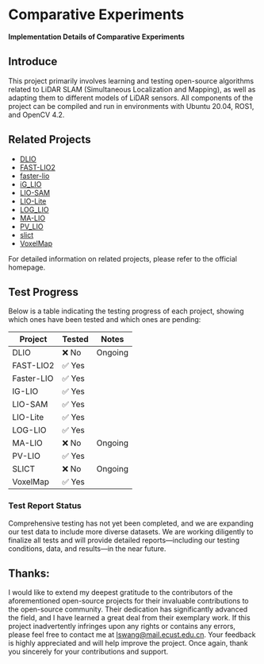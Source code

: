 # Comparative Experiments
**Implementation Details of Comparative Experiments**

## Introduce

This project primarily involves learning and testing open-source algorithms related to LiDAR SLAM (Simultaneous Localization and Mapping), as well as adapting them to different models of LiDAR sensors. All components of the project can be compiled and run in environments with Ubuntu 20.04, ROS1, and OpenCV 4.2.


## Related Projects

* [DLIO](https://github.com/vectr-ucla/direct_lidar_inertial_odometry.git)
* [FAST-LIO2](https://github.com/hku-mars/FAST_LIO.git)
* [faster-lio](https://github.com/gaoxiang12/faster-lio.git)
* [iG_LIO](https://github.com/zijiechenrobotics/ig_lio.git)
* [LIO-SAM](https://github.com/TixiaoShan/LIO-SAM.git)
* [LIO-Lite](https://github.com/Liansheng-Wang/LIO-Lite.git)
* [LOG_LIO](https://github.com/tiev-tongji/LOG-LIO.git)
* [MA-LIO](https://github.com/minwoo0611/MA-LIO.git)
* [PV_LIO](https://github.com/HViktorTsoi/PV-LIO.git)
* [slict](https://github.com/brytsknguyen/slict.git)
* [VoxelMap](https://github.com/hku-mars/VoxelMap.git)

For detailed information on related projects, please refer to the official homepage.

## Test Progress
Below is a table indicating the testing progress of each project, showing which ones have been tested and which ones are pending:

| Project      | Tested  | Notes                           |
|--------------|---------|---------------------------------|
| DLIO         | ❌ No   | Ongoing                         |
| FAST-LIO2    | ✅ Yes  |                                 |
| Faster-LIO   | ✅ Yes  |                                 |
| IG-LIO       | ✅ Yes  |                                 |
| LIO-SAM      | ✅ Yes  |                                 |
| LIO-Lite     | ✅ Yes  |                                 |
| LOG-LIO      | ✅ Yes  |                                 |
| MA-LIO       | ❌ No   | Ongoing                         |
| PV-LIO       | ✅ Yes  |                                 |
| SLICT        | ❌ No   | Ongoing                         |
| VoxelMap     | ✅ Yes  |                                 |

### Test Report Status
Comprehensive testing has not yet been completed, and we are expanding our test data to include more diverse datasets. We are working diligently to finalize all tests and will provide detailed reports—including our testing conditions, data, and results—in the near future.


## Thanks:
I would like to extend my deepest gratitude to the contributors of the aforementioned open-source projects for their invaluable contributions to the open-source community. Their dedication has significantly advanced the field, and I have learned a great deal from their exemplary work. If this project inadvertently infringes upon any rights or contains any errors, please feel free to contact me at lswang@mail.ecust.edu.cn. Your feedback is highly appreciated and will help improve the project. Once again, thank you sincerely for your contributions and support.





